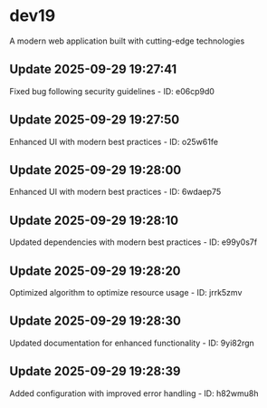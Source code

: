 # dev19
A modern web application built with cutting-edge technologies

## Update 2025-09-29 19:27:41
Fixed bug following security guidelines - ID: e06cp9d0


## Update 2025-09-29 19:27:50
Enhanced UI with modern best practices - ID: o25w61fe


## Update 2025-09-29 19:28:00
Enhanced UI with modern best practices - ID: 6wdaep75


## Update 2025-09-29 19:28:10
Updated dependencies with modern best practices - ID: e99y0s7f


## Update 2025-09-29 19:28:20
Optimized algorithm to optimize resource usage - ID: jrrk5zmv


## Update 2025-09-29 19:28:30
Updated documentation for enhanced functionality - ID: 9yi82rgn


## Update 2025-09-29 19:28:39
Added configuration with improved error handling - ID: h82wmu8h

